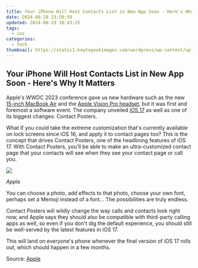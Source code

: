 ```yaml
---
title: Your iPhone Will Host Contacts List in New App Soon - Here's Why It Matters
date: 2024-08-28 23:50:59
updated: 2024-08-29 10:43:25
tags:
  - ios
categories:
  - tech
thumbnail: https://static1.howtogeekimages.com/wordpress/wp-content/uploads/2023/06/Apple-Contact-Posters-1.jpg
---
```


## Your iPhone Will Host Contacts List in New App Soon - Here's Why It Matters

Apple's WWDC 2023 conference gave us new hardware such as the new [15-inch MacBook Air](https://facebook-videos.techidaily.com/new-revealing-hidden-group-media-on-messenger-app/) and the [Apple Vision Pro headset](https://location-social.techidaily.com/in-2024-how-to-sharefake-location-on-whatsapp-for-apple-iphone-12-mini-drfone-by-drfone-virtual-ios/), but it was first and foremost a software event. The company unveiled [iOS 17](https://tech-haven.techidaily.com/assessing-data-protection-risks-in-using-chatgpt-technology/) as well as one of its biggest changes: Contact Posters.

 What if you could take the extreme customization that's currently available on lock screens since iOS 16, and apply it to contact pages too? This is the concept that drives Contact Posters, one of the headlining features of iOS 17\. With Contact Posters, you'll be able to make an ultra-customized contact page that your contacts will see when they see your contact page or call you.

![](https://static1.howtogeekimages.com/wordpress/wp-content/uploads/2023/06/Apple-Contact-Posters-2.jpg) 

_Apple_

 You can choose a photo, add effects to that photo, choose your own font, perhaps set a Memoji instead of a font... The possibilities are truly endless.

 Contact Posters will wildly change the way calls and contacts look right now, and Apple says they should also be compatible with third-party calling apps as well, so even if you don't dig the default experience, you should still be well-served by the latest features in iOS 17.

 This will land on everyone's phone whenever the final version of iOS 17 rolls out, which should happen in a few months.

 Source: [Apple](https://www.apple.com/newsroom/2023/06/ios-17-makes-iphone-more-personal-and-intuitive/)

<ins class="adsbygoogle"
     style="display:block"
     data-ad-format="autorelaxed"
     data-ad-client="ca-pub-7571918770474297"
     data-ad-slot="1223367746"></ins>



<ins class="adsbygoogle"
     style="display:block"
     data-ad-client="ca-pub-7571918770474297"
     data-ad-slot="8358498916"
     data-ad-format="auto"
     data-full-width-responsive="true"></ins>
